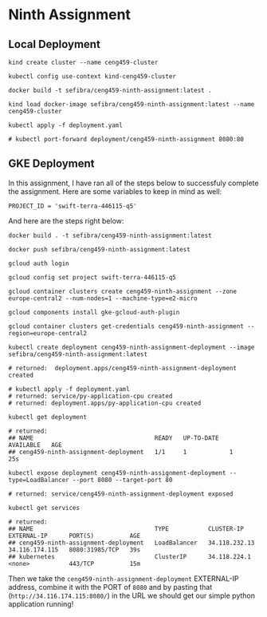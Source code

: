 # Ninth Assignment

## Local Deployment

```shell
kind create cluster --name ceng459-cluster

kubectl config use-context kind-ceng459-cluster

docker build -t sefibra/ceng459-ninth-assignment:latest .

kind load docker-image sefibra/ceng459-ninth-assignment:latest --name ceng459-cluster

kubectl apply -f deployment.yaml

# kubectl port-forward deployment/ceng459-ninth-assignment 8080:80
```

## GKE Deployment

In this assignment, I have ran all of the steps below to successfuly complete the assignment. Here are some variables to keep in mind as well:

```
PROJECT_ID = 'swift-terra-446115-q5'
```

And here are the steps right below:

```shell
docker build . -t sefibra/ceng459-ninth-assignment:latest

docker push sefibra/ceng459-ninth-assignment:latest

gcloud auth login

gcloud config set project swift-terra-446115-q5 

gcloud container clusters create ceng459-ninth-assignment --zone europe-central2 --num-nodes=1 --machine-type=e2-micro

gcloud components install gke-gcloud-auth-plugin

gcloud container clusters get-credentials ceng459-ninth-assignment --region=europe-central2

kubectl create deployment ceng459-ninth-assignment-deployment --image sefibra/ceng459-ninth-assignment:latest 

# returned:  deployment.apps/ceng459-ninth-assignment-deployment created  

# kubectl apply -f deployment.yaml
# returned: service/py-application-cpu created
# returned: deployment.apps/py-application-cpu created

kubectl get deployment

# returned:
## NAME                                  READY   UP-TO-DATE   AVAILABLE   AGE
## ceng459-ninth-assignment-deployment   1/1     1            1           25s

kubectl expose deployment ceng459-ninth-assignment-deployment --type=LoadBalancer --port 8080 --target-port 80

# returned: service/ceng459-ninth-assignment-deployment exposed

kubectl get services

# returned:
## NAME                                  TYPE           CLUSTER-IP      EXTERNAL-IP      PORT(S)          AGE
## ceng459-ninth-assignment-deployment   LoadBalancer   34.118.232.13   34.116.174.115   8080:31985/TCP   39s
## kubernetes                            ClusterIP      34.118.224.1    <none>           443/TCP          15m
```

Then we take the `ceng459-ninth-assignment-deployment` EXTERNAL-IP address, combine it with the PORT of `8080` and by pasting that (`http://34.116.174.115:8080/`) in the URL we should get our simple python application running!